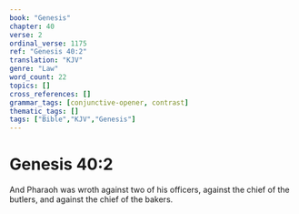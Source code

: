 ```yaml
---
book: "Genesis"
chapter: 40
verse: 2
ordinal_verse: 1175
ref: "Genesis 40:2"
translation: "KJV"
genre: "Law"
word_count: 22
topics: []
cross_references: []
grammar_tags: [conjunctive-opener, contrast]
thematic_tags: []
tags: ["Bible","KJV","Genesis"]
---
```


# Genesis 40:2

And Pharaoh was wroth against two of his officers, against the chief of the butlers, and against the chief of the bakers.
